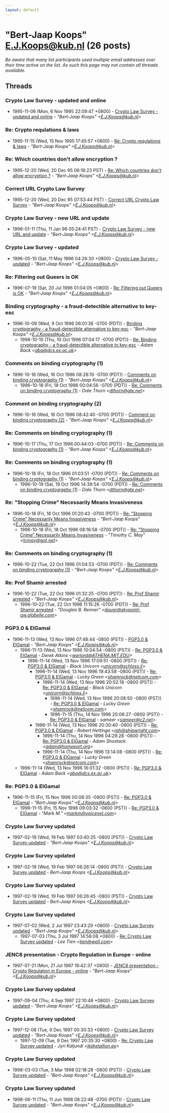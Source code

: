 ```yaml
---
layout: default
---
```


# "Bert-Jaap Koops" <E.J.Koops@kub.nl> (26 posts)

_Be aware that many list participants used multiple email addresses over their time active on the list. As such this page may not contain all threads available._

## Threads

### Crypto Law Survey - updated and online
+ 1995-11-06 (Mon, 6 Nov 1995 22:09:47 +0800) - [Crypto Law Survey - updated and online](/archive/1995/11/fe777c1a9258ef8bfde41570f08e182b9ecb0c7e08ce51225faadc08b9288462) - _"Bert-Jaap Koops" \<E.J.Koops@kub.nl\>_

### Re: Crypto requlations & laws
+ 1995-11-15 (Wed, 15 Nov 1995 17:45:57 +0800) - [Re: Crypto requlations & laws](/archive/1995/11/623d71d0e4318d9117c28f95ba9827974a0fed26bf608b1e33f2f3ff73707f8c) - _"Bert-Jaap Koops" \<E.J.Koops@kub.nl\>_

### Re: Which countries don't allow encryption ?
+ 1995-12-20 (Wed, 20 Dec 95 06:16:23 PST) - [Re: Which countries don't allow encryption ?](/archive/1995/12/55ea68b0e6ae6e04352d5238349e72d40e9a509ea6319d780b1fdb662c6221b3) - _"Bert-Jaap Koops" \<E.J.Koops@kub.nl\>_

### Correct URL Crypto Law Survey
+ 1995-12-20 (Wed, 20 Dec 95 07:53:44 PST) - [Correct URL Crypto Law Survey](/archive/1995/12/a6c7e1e5533192e4a2b63da8700afb6a2fb30f533fa3bd410337686e53e6323d) - _"Bert-Jaap Koops" \<E.J.Koops@kub.nl\>_

### Crypto Law Survey - new URL and update
+ 1996-01-11 (Thu, 11 Jan 96 05:24:41 PST) - [Crypto Law Survey - new URL and update](/archive/1996/01/275b43fe9d706e732c7fe41ac6dac3af85218f55c1b1a056c08e66f0894d2cc9) - _"Bert-Jaap Koops" \<E.J.Koops@kub.nl\>_

### Crypto Law Survey - updated
+ 1996-05-10 (Sat, 11 May 1996 04:26:30 +0800) - [Crypto Law Survey - updated](/archive/1996/05/67d62ccca5cd6be15a5b828d19db477b93bf0c064a7b1aafec950dceaf7c58fa) - _"Bert-Jaap Koops" \<E.J.Koops@kub.nl\>_

### Re: Filtering out Queers is OK
+ 1996-07-19 (Sat, 20 Jul 1996 01:04:05 +0800) - [Re: Filtering out Queers is OK](/archive/1996/07/19f28d6809b8ee2479e7e9005f78c8114c2c933bf07fb144128d3c98dbb10f4c) - _"Bert-Jaap Koops" \<E.J.Koops@kub.nl\>_

### Binding cryptography - a fraud-detectible alternative to key-esc
+ 1996-10-09 (Wed, 9 Oct 1996 06:01:38 -0700 (PDT)) - [Binding cryptography - a fraud-detectible alternative to key-esc](/archive/1996/10/e081526f6cc419ac814633f91ea19ad8045968ae19a90d7491bc3cca7848d225) - _"Bert-Jaap Koops" \<E.J.Koops@kub.nl\>_
  + 1996-10-10 (Thu, 10 Oct 1996 07:04:17 -0700 (PDT)) - [Re: Binding cryptography - a fraud-detectible alternative to key-esc](/archive/1996/10/34a979c5296096b4d9c87f5762b6568fb8c361134bb4a77689d0bcef2f93e230) - _Adam Back \<aba@dcs.ex.ac.uk\>_

### Comments on binding cryptography (1)
+ 1996-10-16 (Wed, 16 Oct 1996 08:28:10 -0700 (PDT)) - [Comments on binding cryptography (1)](/archive/1996/10/d31d115f40f5bbc30b48500afc4a3e839da18f236cddf3cb2f714cee57857d9c) - _"Bert-Jaap Koops" \<E.J.Koops@kub.nl\>_
  + 1996-10-18 (Fri, 18 Oct 1996 00:04:56 -0700 (PDT)) - [Re: Comments on binding cryptography (1)](/archive/1996/10/d0422247ab52417682d64c33190e58dc862c7c8d644fc95e95c60b909e49c5d1) - _Dale Thorn \<dthorn@gte.net\>_

### Comment on binding cryptography (2)
+ 1996-10-16 (Wed, 16 Oct 1996 08:42:40 -0700 (PDT)) - [Comment on binding cryptography (2)](/archive/1996/10/34656bb21cdd3e4fd20efb386706cc811df82872b29c690f2174fa37633e86dd) - _"Bert-Jaap Koops" \<E.J.Koops@kub.nl\>_

### Re: Comments on binding cryptography (1)
+ 1996-10-17 (Thu, 17 Oct 1996 00:44:03 -0700 (PDT)) - [Re: Comments on binding cryptography (1)](/archive/1996/10/f4e6119206dcbf4ccb25d7fce0f234d37680ad324ec54e7f59116460284f5796) - _"Bert-Jaap Koops" \<E.J.Koops@kub.nl\>_

### Re: Comments on binding cryptography (1)
+ 1996-10-18 (Fri, 18 Oct 1996 01:03:51 -0700 (PDT)) - [Re: Comments on binding cryptography (1)](/archive/1996/10/c10089c2d99d7bc982ad18fc49ed6c7e2f6b611cea257f4efecacbf658c2a05f) - _"Bert-Jaap Koops" \<E.J.Koops@kub.nl\>_
  + 1996-10-19 (Sat, 19 Oct 1996 14:39:54 -0700 (PDT)) - [Re: Comments on binding cryptography (1)](/archive/1996/10/839de6ae55410ed32aeca5242719983dd5cc8046340636bc45b62ddd83d56de2) - _Dale Thorn \<dthorn@gte.net\>_

### Re: "Stopping Crime" Necessarily Means Invasiveness
+ 1996-10-18 (Fri, 18 Oct 1996 01:20:43 -0700 (PDT)) - [Re: "Stopping Crime" Necessarily Means Invasiveness](/archive/1996/10/b25464f1769e18e9105aad5e0e0fb895bd986fd42ba7819dab68be8e7d3d20a6) - _"Bert-Jaap Koops" \<E.J.Koops@kub.nl\>_
  + 1996-10-18 (Fri, 18 Oct 1996 08:16:58 -0700 (PDT)) - [Re: "Stopping Crime" Necessarily Means Invasiveness](/archive/1996/10/9fb24b96e56e0c24afe3d2c4725a6d9eb9da05233557c37792246b5207a1cb0f) - _"Timothy C. May" \<tcmay@got.net\>_

### Re: Comments on binding cryptography (1)
+ 1996-10-22 (Tue, 22 Oct 1996 01:04:53 -0700 (PDT)) - [Re: Comments on binding cryptography (1)](/archive/1996/10/5ed65dca68aa18c9692ea72d38380911b6aa9653a249757df0749f57aa83380d) - _"Bert-Jaap Koops" \<E.J.Koops@kub.nl\>_

### Re: Prof Shamir arrested
+ 1996-10-22 (Tue, 22 Oct 1996 01:32:25 -0700 (PDT)) - [Re: Prof Shamir arrested](/archive/1996/10/dbd26918deb6a3e6882c132a61d5ca4ba88cbdef74ba275a14ccce1bab6ed4e7) - _"Bert-Jaap Koops" \<E.J.Koops@kub.nl\>_
  + 1996-10-22 (Tue, 22 Oct 1996 11:15:26 -0700 (PDT)) - [Re: Prof Shamir arrested](/archive/1996/10/8086a71a13fbee9f495aecf2195f90a89e7ac433d7a426e29000bd1b68ea6e0a) - _"Douglas B. Renner" \<dougr@skypoint-gw.globelle.com\>_

### PGP3.0 & ElGamal
+ 1996-11-13 (Wed, 13 Nov 1996 07:48:44 -0800 (PST)) - [PGP3.0 & ElGamal](/archive/1996/11/b0e8c5d52104b138bc533a1210d96c4437f4eba8763909177e01a76fea6c73a2) - _"Bert-Jaap Koops" \<E.J.Koops@kub.nl\>_
  + 1996-11-13 (Wed, 13 Nov 1996 10:04:54 -0800 (PST)) - [Re: PGP3.0 & ElGamal](/archive/1996/11/4c718cbb56ad7269022978848d02080414ad080bdace3569be9ac81243ee00bb) - _Derek Atkins \<warlord@ATHENA.MIT.EDU\>_
    + 1996-11-14 (Wed, 13 Nov 1996 17:09:51 -0800 (PST)) - [Re: PGP3.0 & ElGamal](/archive/1996/11/4755f9985bea1d09375d8ed386695f493260c984d96c9eb87ed7a2cebe1b1924) - _Black Unicorn \<unicorn@schloss.li\>_
      + 1996-11-14 (Wed, 13 Nov 1996 19:43:58 -0800 (PST)) - [Re: PGP3.0 & ElGamal](/archive/1996/11/7b35db591b2ac936c5bd35daa5d69da62d3f88c37886259e85ad18bb0b2ea875) - _Lucky Green \<shamrock@netcom.com\>_
        + 1996-11-14 (Wed, 13 Nov 1996 20:52:18 -0800 (PST)) - [Re: PGP3.0 & ElGamal](/archive/1996/11/2c493f12ba98867f447a4b97dc9fbcc4ff12c0e91eb3615ae550142981577477) - _Black Unicorn \<unicorn@schloss.li\>_
          + 1996-11-14 (Wed, 13 Nov 1996 20:08:50 -0800 (PST)) - [Re: PGP3.0 & ElGamal](/archive/1996/11/454f7b968e869009332f28f495f8c07db8edc8a7c3b4e620086697c660ad775d) - _Lucky Green \<shamrock@netcom.com\>_
          + 1996-11-15 (Thu, 14 Nov 1996 20:06:27 -0800 (PST)) - [Re: PGP3.0 & ElGamal](/archive/1996/11/d65995730b0afa388398dc3d856b1b3aadc36ef3bd18b18303eb666b7890be60) - _sameer \<sameer@c2.net\>_
      + 1996-11-14 (Wed, 13 Nov 1996 20:30:40 -0800 (PST)) - [Re: PGP3.0 & ElGamal](/archive/1996/11/c2a240f8b0b1856f4ad39763522f90d5203b2777499d19fc98ceeea7d3d860cb) - _Robert Hettinga \<rah@shipwright.com\>_
        + 1996-11-14 (Thu, 14 Nov 1996 04:29:28 -0800 (PST)) - [Re: PGP3.0 & ElGamal](/archive/1996/11/c12c6b235477fb39fafaea2f29b737cefa4a074771cd424e9b219b1a0f3ffa66) - _Adam Shostack \<adam@homeport.org\>_
        + 1996-11-14 (Thu, 14 Nov 1996 13:14:08 -0800 (PST)) - [Re: PGP3.0 & ElGamal](/archive/1996/11/8897304008b941f9cbe83fed9385edb8bc52c0ca38636fbe0085d3226c29de76) - _Lucky Green \<shamrock@netcom.com\>_
  + 1996-11-14 (Wed, 13 Nov 1996 16:01:32 -0800 (PST)) - [Re: PGP3.0 & ElGamal](/archive/1996/11/04ff36a209334032fef3d63f9e02ead6b0d47cad367e262a9c9fcd51f183236f) - _Adam Back \<aba@dcs.ex.ac.uk\>_

### Re: PGP3.0 & ElGamal
+ 1996-11-15 (Fri, 15 Nov 1996 00:08:35 -0800 (PST)) - [Re: PGP3.0 & ElGamal](/archive/1996/11/ac7aa681abcb347dcd8e6572066d45d407aea6e40201fb80151640f9f2e2204f) - _"Bert-Jaap Koops" \<E.J.Koops@kub.nl\>_
  + 1996-11-15 (Fri, 15 Nov 1996 09:03:32 -0800 (PST)) - [Re: PGP3.0 & ElGamal](/archive/1996/11/a5e87c5911a068381cf93624526ed528cb39710015c03df35fabf30474895e15) - _"Mark M." \<markm@voicenet.com\>_

### Crypto Law Survey updated
+ 1997-02-19 (Wed, 19 Feb 1997 03:40:25 -0800 (PST)) - [Crypto Law Survey updated](/archive/1997/02/42fe92aa9217ae0f305c5f7f6a5cf4f7d299790a28eb8bd034e07209ed688fd8) - _"Bert-Jaap Koops" \<E.J.Koops@kub.nl\>_

### Crypto Law Survey updated
+ 1997-02-19 (Wed, 19 Feb 1997 06:26:14 -0800 (PST)) - [Crypto Law Survey updated](/archive/1997/02/0d1738426da67c22441d91a82dd0c36e4214a1d0337be5314c9a10e5b8059b76) - _Bert-Jaap Koops \<E.J.Koops@kub.nl\>_

### Crypto Law Survey updated
+ 1997-02-19 (Wed, 19 Feb 1997 06:26:45 -0800 (PST)) - [Crypto Law Survey updated](/archive/1997/02/423b384efa104a23b9b4ed92c36ed9c1b71aa31ceda2bb6eac22f68bd6f9fda5) - _Bert-Jaap Koops \<E.J.Koops@kub.nl\>_

### Crypto Law Survey updated
+ 1997-07-02 (Wed, 2 Jul 1997 23:43:29 +0800) - [Crypto Law Survey updated](/archive/1997/07/01bc150705ce45e7507aa6449e54d45d50b582bddfc57cfef932b4dd613610b2) - _"Bert-Jaap Koops" \<E.J.Koops@kub.nl\>_
  + 1997-07-03 (Thu, 3 Jul 1997 14:56:08 +0800) - [Re: Crypto Law Survey updated](/archive/1997/07/8828ce645ce845880985511de40d34da0d385536823e3ea8ee4ce660cdbd6b45) - _Lee Tien \<tien@well.com\>_

### JENC8 presentation - Crypto Regulation in Europe - online
+ 1997-07-21 (Mon, 21 Jul 1997 16:42:37 +0800) - [JENC8 presentation - Crypto Regulation in Europe - online](/archive/1997/07/0ba651ad6844a90442a222cf6e0bcb124c9b7f0e7ae31bd4f467c7d17cc8d2c7) - _"Bert-Jaap Koops" \<E.J.Koops@kub.nl\>_

### Crypto Law Survey updated
+ 1997-09-04 (Thu, 4 Sep 1997 22:10:48 +0800) - [Crypto Law Survey updated](/archive/1997/09/50a59fabd87cc0b4683e8243384e11c02aa63b4783270d0ce65a62975d798b77) - _"Bert-Jaap Koops" \<E.J.Koops@kub.nl\>_

### Crypto Law Survey updated
+ 1997-12-08 (Tue, 9 Dec 1997 00:30:33 +0800) - [Crypto Law Survey updated](/archive/1997/12/5067936125e9196079f15ddf19ad95ef4922dc193951d1d22c798059b196d50c) - _"Bert-Jaap Koops" \<E.J.Koops@kub.nl\>_
  + 1997-12-09 (Tue, 9 Dec 1997 20:35:30 +0800) - [Re: Crypto Law Survey updated](/archive/1997/12/e0aa1a975135334c6f092c46ec9772cf226810996c846d3ab5d7a55e9b0e4810) - _Jyri Kaljundi \<jk@stallion.ee\>_

### Crypto Law Survey updated
+ 1998-03-03 (Tue, 3 Mar 1998 02:18:28 -0800 (PST)) - [Crypto Law Survey updated](/archive/1998/03/73ac15bf6f11fba96006993f15858d5379b178de68ec510589a28384bedd057a) - _"Bert-Jaap Koops" \<E.J.Koops@kub.nl\>_

### Crypto Law Survey updated
+ 1998-06-11 (Thu, 11 Jun 1998 08:22:48 -0700 (PDT)) - [Crypto Law Survey updated](/archive/1998/06/6dbeebd131c7087ed7968378175886a009c29f3fee34a4a07aaa8be8f7ca48dc) - _"Bert-Jaap Koops" \<E.J.Koops@kub.nl\>_


